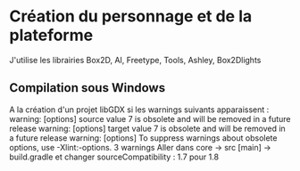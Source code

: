 # Création du personnage et de la plateforme 
J'utilise les librairies Box2D, AI, Freetype, Tools, Ashley, Box2Dlights
## Compilation sous Windows
A la création d'un projet libGDX si les warnings suivants apparaissent :
warning: [options] source value 7 is obsolete and will be removed in a future release
warning: [options] target value 7 is obsolete and will be removed in a future release
warning: [options] To suppress warnings about obsolete options, use -Xlint:-options.
3 warnings
Aller dans core -> src [main] -> build.gradle et changer sourceCompatibility : 1.7 pour 1.8
